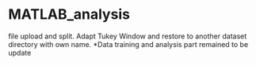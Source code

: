 # MATLAB_analysis
file upload and split. Adapt Tukey Window and restore to another dataset directory with own name. 
*Data training and analysis part remained to be update 
